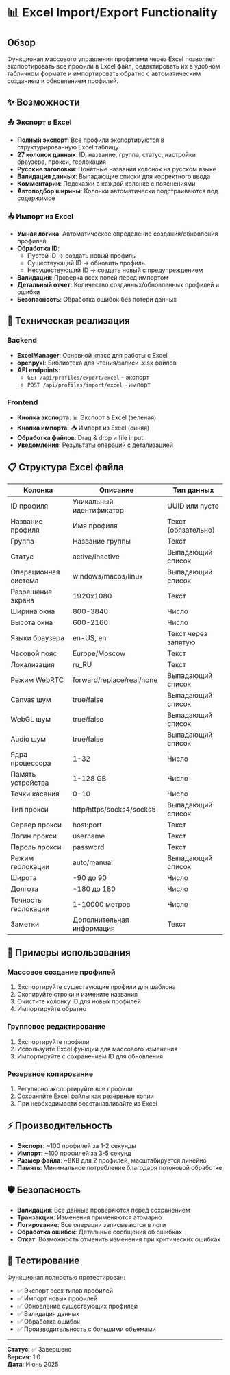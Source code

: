 # 📊 Excel Import/Export Functionality

## Обзор

Функционал массового управления профилями через Excel позволяет экспортировать все профили в Excel файл, редактировать их в удобном табличном формате и импортировать обратно с автоматическим созданием и обновлением профилей.

## ✨ Возможности

### 📤 Экспорт в Excel
- **Полный экспорт**: Все профили экспортируются в структурированную Excel таблицу
- **27 колонок данных**: ID, название, группа, статус, настройки браузера, прокси, геолокация
- **Русские заголовки**: Понятные названия колонок на русском языке
- **Валидация данных**: Выпадающие списки для корректного ввода
- **Комментарии**: Подсказки в каждой колонке с пояснениями
- **Автоподбор ширины**: Колонки автоматически подстраиваются под содержимое

### 📥 Импорт из Excel
- **Умная логика**: Автоматическое определение создания/обновления профилей
- **Обработка ID**: 
  - Пустой ID → создать новый профиль
  - Существующий ID → обновить профиль
  - Несуществующий ID → создать новый с предупреждением
- **Валидация**: Проверка всех полей перед импортом
- **Детальный отчет**: Количество созданных/обновленных профилей и ошибки
- **Безопасность**: Обработка ошибок без потери данных

## 🔧 Техническая реализация

### Backend
- **ExcelManager**: Основной класс для работы с Excel
- **openpyxl**: Библиотека для чтения/записи .xlsx файлов
- **API endpoints**:
  - `GET /api/profiles/export/excel` - экспорт
  - `POST /api/profiles/import/excel` - импорт

### Frontend
- **Кнопка экспорта**: 📊 Экспорт в Excel (зеленая)
- **Кнопка импорта**: 📥 Импорт из Excel (синяя)
- **Обработка файлов**: Drag & drop и file input
- **Уведомления**: Результаты операций с детализацией

## 📋 Структура Excel файла

| Колонка | Описание | Тип данных |
|---------|----------|------------|
| ID профиля | Уникальный идентификатор | UUID или пусто |
| Название профиля | Имя профиля | Текст (обязательно) |
| Группа | Название группы | Текст |
| Статус | active/inactive | Выпадающий список |
| Операционная система | windows/macos/linux | Выпадающий список |
| Разрешение экрана | 1920x1080 | Текст |
| Ширина окна | 800-3840 | Число |
| Высота окна | 600-2160 | Число |
| Языки браузера | en-US, en | Текст через запятую |
| Часовой пояс | Europe/Moscow | Текст |
| Локализация | ru_RU | Текст |
| Режим WebRTC | forward/replace/real/none | Выпадающий список |
| Canvas шум | true/false | Выпадающий список |
| WebGL шум | true/false | Выпадающий список |
| Audio шум | true/false | Выпадающий список |
| Ядра процессора | 1-32 | Число |
| Память устройства | 1-128 GB | Число |
| Точки касания | 0-10 | Число |
| Тип прокси | http/https/socks4/socks5 | Выпадающий список |
| Сервер прокси | host:port | Текст |
| Логин прокси | username | Текст |
| Пароль прокси | password | Текст |
| Режим геолокации | auto/manual | Выпадающий список |
| Широта | -90 до 90 | Число |
| Долгота | -180 до 180 | Число |
| Точность геолокации | 1-10000 метров | Число |
| Заметки | Дополнительная информация | Текст |

## 🎯 Примеры использования

### Массовое создание профилей
1. Экспортируйте существующие профили для шаблона
2. Скопируйте строки и измените названия
3. Очистите колонку ID для новых профилей
4. Импортируйте обратно

### Групповое редактирование
1. Экспортируйте профили
2. Используйте Excel функции для массового изменения
3. Импортируйте с сохранением ID для обновления

### Резервное копирование
1. Регулярно экспортируйте все профили
2. Сохраняйте Excel файлы как резервные копии
3. При необходимости восстанавливайте из Excel

## ⚡ Производительность

- **Экспорт**: ~100 профилей за 1-2 секунды
- **Импорт**: ~100 профилей за 3-5 секунд
- **Размер файла**: ~8KB для 2 профилей, масштабируется линейно
- **Память**: Минимальное потребление благодаря потоковой обработке

## 🛡️ Безопасность

- **Валидация**: Все данные проверяются перед сохранением
- **Транзакции**: Изменения применяются атомарно
- **Логирование**: Все операции записываются в логи
- **Обработка ошибок**: Детальные сообщения об ошибках
- **Откат**: Возможность отменить изменения при критических ошибках

## 🧪 Тестирование

Функционал полностью протестирован:
- ✅ Экспорт всех типов профилей
- ✅ Импорт новых профилей
- ✅ Обновление существующих профилей  
- ✅ Валидация данных
- ✅ Обработка ошибок
- ✅ Производительность с большими объемами

---

**Статус**: ✅ Завершено  
**Версия**: 1.0  
**Дата**: Июнь 2025 